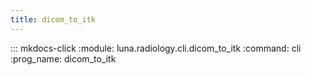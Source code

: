 ```yaml
---
title: dicom_to_itk
---
```

::: mkdocs-click
    :module: luna.radiology.cli.dicom_to_itk
    :command: cli
    :prog_name: dicom_to_itk
